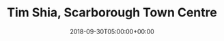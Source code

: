 ---
templateKey: event
guid: 0899a939-6eab-11ea-99c5-002590d1d1b0
date: 2018-09-30T05:00:00+00:00
eventTime: '5am'
title: Tim Shia, Scarborough Town Centre
artist: Tim Shia
city: Toronto
venue: Scarborough Town Centre
group: The Worst Pop Band Ever
guests: Paul Chin
url: https://www.facebook.com/events/283562525815409/
---